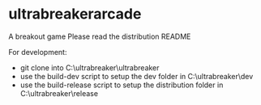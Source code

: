 ultrabreakerarcade
============

A breakout game
Please read the distribution README

For development:
- git clone into C:\ultrabreaker\ultrabreaker
- use the build-dev script to setup the dev folder in C:\ultrabreaker\dev
- use the build-release script to setup the distribution folder in C:\ultrabreaker\release
